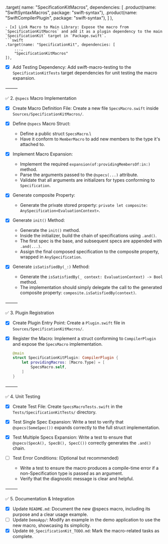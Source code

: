   .target(
      name: "SpecificationKitMacros",
      dependencies: [
          .product(name: "SwiftSyntaxMacros", package: "swift-syntax"),
          .product(name: "SwiftCompilerPlugin", package: "swift-syntax"),
      ]
  ),
  ```
- [x] Link Macro to Main Library: Expose the macro from `SpecificationKitMacros` and add it as a plugin dependency to the main `SpecificationKit` target in `Package.swift`.
  ```swift
  .target(name: "SpecificationKit", dependencies: [
      ...,
      "SpecificationKitMacros"
  ]),
  ```
- [x] Add Testing Dependency: Add swift-macro-testing to the `SpecificationKitTests` target dependencies for unit testing the macro expansion.

⸻

✅ 2. `@specs` Macro Implementation

- [x] Create Macro Definition File: Create a new file `SpecsMacro.swift` inside `Sources/SpecificationKitMacros/`.

- [x] Define `@specs` Macro Struct:
   - Define a public struct `SpecsMacro`.\
   - Have it conform to `MemberMacro` to add new members to the type it's attached to.

- [x] Implement Macro Expansion:
   - Implement the required `expansion(of:providingMembersOf:in:)` method.
   - Parse the arguments passed to the `@specs(...)` attribute.
   - Validate that all arguments are initializers for types conforming to `Specification`.

- [x] Generate composite Property:
   - Generate the private stored property: `private let composite: AnySpecification<EvaluationContext>`.

- [x] Generate `init()` Method:
   - Generate the `init()` method.
   - Inside the initializer, build the chain of specifications using `.and()`.
   - The first spec is the base, and subsequent specs are appended with `.and(...)`.
   - Assign the final composed specification to the composite property, wrapped in `AnySpecification`.

- [x] Generate `isSatisfiedBy(_:)` Method:
   - Generate the `isSatisfiedBy(_ context: EvaluationContext) -> Bool` method.
   - The implementation should simply delegate the call to the generated composite property: `composite.isSatisfiedBy(context)`.

⸻

✅ 3. Plugin Registration

- [x] Create Plugin Entry Point: Create a `Plugin.swift` file in `Sources/SpecificationKitMacros/`.

- [x] Register the Macro: Implement a struct conforming to `CompilerPlugin` and expose the `SpecsMacro` implementation.
  ```swift
  @main
  struct SpecificationKitPlugin: CompilerPlugin {
      let providingMacros: [Macro.Type] = [
          SpecsMacro.self,
      ]
  }
  ```

⸻

✅ 4. Unit Testing

- [x] Create Test File: Create `SpecsMacroTests.swift` in the `Tests/SpecificationKitTests/` directory.

- [x] Test Single Spec Expansion: Write a test to verify that `@specs(SomeSpec())` expands correctly to the full struct implementation.

- [x] Test Multiple Specs Expansion: Write a test to ensure that `@specs(SpecA(), SpecB(), SpecC())` correctly generates the `.and()` chain.

- [ ] Test Error Conditions: (Optional but recommended)
   - Write a test to ensure the macro produces a compile-time error if a non-Specification type is passed as an argument.
   - Verify that the diagnostic message is clear and helpful.

⸻

✅ 5. Documentation & Integration

- [x] Update `README.md`: Document the new @specs macro, including its purpose and a clear usage example.
- [ ] Update `DemoApp/`: Modify an example in the demo application to use the new macro, showcasing its simplicity.
- [x] Update `00_SpecificationKit_TODO.md`: Mark the macro-related tasks as complete.
````

